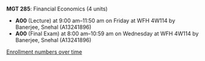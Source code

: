 **MGT 285**: Financial Economics (4 units)

- **A00** (Lecture) at 9:00 am–11:50 am on Friday at WFH 4W114 by Banerjee, Snehal (A13241896)
- **A00** (Final Exam) at 8:00 am–10:59 am on Wednesday at WFH 4W114 by Banerjee, Snehal (A13241896)

[Enrollment numbers over time](./MGT285.tsv)
